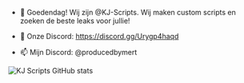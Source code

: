 - 👋 Goedendag! Wij zijn @KJ-Scripts. Wij maken custom scripts en zoeken de beste leaks voor jullie!
  
- 👀 Onze Discord: https://discord.gg/Urygp4haqd
  
- 📫 Mijn Discord: @producedbymert

![KJ Scripts GitHub stats](https://github-readme-stats.vercel.app/api?username=KJ-Scripts&theme=neon&show_icons=true)
